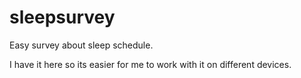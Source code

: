 # sleepsurvey
Easy survey about sleep schedule.

I have it here so its easier for me to work with it on different devices.

